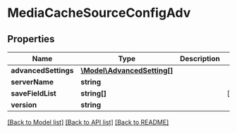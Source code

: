# MediaCacheSourceConfigAdv

## Properties
Name | Type | Description | Notes
------------ | ------------- | ------------- | -------------
**advancedSettings** | [**\Model\AdvancedSetting[]**](AdvancedSetting.md) |  | 
**serverName** | **string** |  | 
**saveFieldList** | **string[]** |  | [optional] 
**version** | **string** |  | 

[[Back to Model list]](../README.md#documentation-for-models) [[Back to API list]](../README.md#documentation-for-api-endpoints) [[Back to README]](../README.md)


